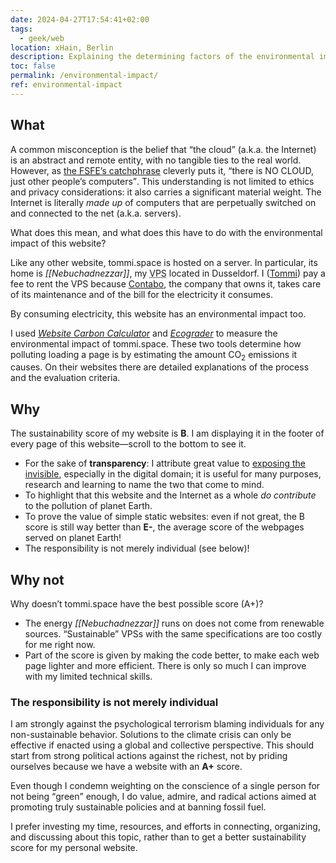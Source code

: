 ```yaml
---
date: 2024-04-27T17:54:41+02:00
tags:
  - geek/web
location: xHain, Berlin
description: Explaining the determining factors of the environmental impact of this website, and some reflections about its sustainability score.
toc: false
permalink: /environmental-impact/
ref: environmental-impact
---
```

## What

A common misconception is the belief that <q>the cloud</q> (a.k.a. the Internet) is an abstract and remote entity, with no tangible ties to the real world. However, as [the <abbr title='Free Software Foundation Europe'>FSFE</abbr>’s catchphrase](https://fsfe.org/contribute/spreadtheword.html#nocloud-sticker-bw) cleverly puts it, <q cite='https://fsfe.org/contribute/spreadtheword.html#nocloud-sticker-bw'>there is NO CLOUD, just other people’s computers</q>. This understanding is not limited to ethics and privacy considerations: it also carries a significant material weight. The Internet is literally *made up* of computers that are perpetually switched on and connected to the net (a.k.a. servers).

What does this mean, and what does this have to do with the environmental impact of this website?

Like any other website, tommi.space is hosted on a server. In particular, its home is <cite>[[Nebuchadnezzar]]</cite>, my <abbr title='Virtual Private Server'>VPS</abbr> located in Dusseldorf. I ([Tommi](https://tommi.space/home#about 'About Tommi')) pay a fee to rent the VPS because [Contabo](https://contabo.com), the company that owns it, takes care of its maintenance and of the bill for the electricity it consumes.

By consuming electricity, this website has an environmental impact too.

I used <cite><a href='https://www.websitecarbon.com/website/tommi-space-home/' title='Sustainability report for “tommi.space/home”'>Website Carbon Calculator</a></cite> and <cite><a href='https://ecograder.com/report/eh2v0DedUhTQLxvWYaxjNXBp' title='Sustainability report for “tommi.space/home”'>Ecograder</a></cite> to measure the environmental impact of tommi.space. These two tools determine how polluting loading a page is by estimating the amount CO<sub>2</sub> emissions it causes. On their websites there are detailed explanations of the process and the evaluation criteria.

## Why

The sustainability score of my website is **B**. I am displaying it in the footer of every page of this website—scroll to the bottom to see it.

<div id='wcb' class='carbonbadge'></div>
<script src='https://unpkg.com/website-carbon-badges@1.1.3/b.min.js' defer></script>

- For the sake of **transparency**: I attribute great value to [exposing the invisible](https://tacticaltech.org/projects/exposing-the-invisible/ '“Exposing the Invisible” on Tactical Tech’s website'), especially in the digital domain; it is useful for many purposes, research and learning to name the two that come to mind.
- To highlight that this website and the Internet as a whole *do contribute* to the pollution of planet Earth.
- To prove the value of simple static websites: even if not great, the B score is still way better than **E-**, the average score of the webpages served on planet Earth!
- The responsibility is not merely individual (see below)!

## Why not

Why doesn’t tommi.space have the best possible score (A+)?

- The energy <cite>[[Nebuchadnezzar]]</cite> runs on does not come from renewable sources. “Sustainable” VPSs with the same specifications are too costly for me right now.
- Part of the score is given by making the code better, to make each web page lighter and more efficient. There is only so much I can improve with my limited technical skills.

### The responsibility is not merely individual

I am strongly against the psychological terrorism blaming individuals for any non-sustainable behavior. Solutions to the climate crisis can only be effective if enacted using a global and collective perspective. This should start from strong political actions against the richest, not by priding ourselves because we have a website with an **A+** score.

Even though I condemn weighting on the conscience of a single person for not being <q>green</q> enough, I do value, admire, and radical actions aimed at promoting truly sustainable policies and at banning fossil fuel.

I prefer investing my time, resources, and efforts in connecting, organizing, and discussing about this topic, rather than to get a better sustainability score for my personal website.
